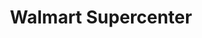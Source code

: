 ---
title: "Walmart Supercenter"
url: /kissimmee/walmart-supercenter-east-osceola-parkway/
shop: supermarket
---